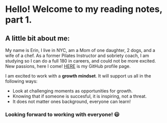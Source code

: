 # Hello! Welcome to my reading notes, part 1.

## A little bit about me:

 My name is Erin, I live in NYC, am a Mom of one daughter, 2 dogs, and a wife of a chef. As a former Pilates Instructor and sobriety coach, I am studying so I can do a full 180 in careers, and could not be more excited. New passions, here I come! [HERE](https://github.com/ErinRanta) is my GitHub profile page.

I am excited to work with a **growth mindset**. It will support us all in the following ways:

- Look at challenging moments as opportunities for growth.
- Knowing that if someone is succesful, it is inspiring, not a threat.
- It does not matter ones background, everyone can learn!

### Looking forward to working with everyone! 😃






